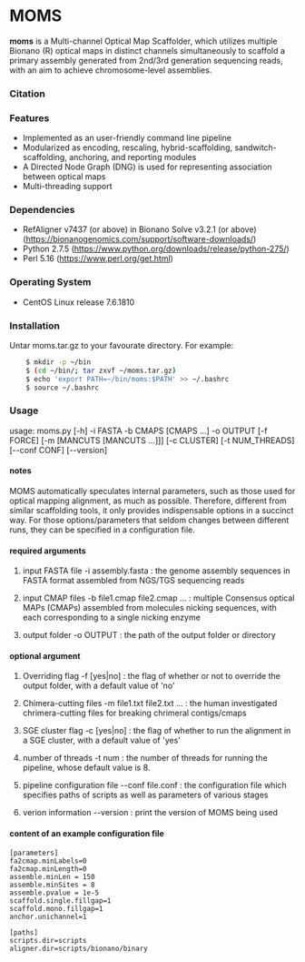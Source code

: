 MOMS
====

<b>moms</b> is a Multi-channel Optical Map Scaffolder, which utilizes multiple Bionano (R) optical maps in distinct channels simultaneously to scaffold a primary assembly generated from 2nd/3rd generation sequencing reads, with an aim to achieve chromosome-level assemblies.

### Citation

### Features
* Implemented as an user-friendly command line pipeline
* Modularized as encoding, rescaling, hybrid-scaffolding, sandwitch-scaffolding, anchoring, and reporting modules
* A Directed Node Graph (DNG) is used for representing association between optical maps
* Multi-threading support

### Dependencies
* RefAligner v7437 (or above) in Bionano Solve v3.2.1 (or above) (https://bionanogenomics.com/support/software-downloads/)
* Python 2.7.5 (https://www.python.org/downloads/release/python-275/)
* Perl 5.16 (https://www.perl.org/get.html)

### Operating System
* CentOS Linux release 7.6.1810

### Installation
Untar moms.tar.gz to your favourate directory. For example:
```bash
    $ mkdir -p ~/bin
    $ (cd ~/bin/; tar zxvf ~/moms.tar.gz)
    $ echo 'export PATH=~/bin/moms:$PATH' >> ~/.bashrc
    $ source ~/.bashrc
```
### Usage
usage: moms.py [-h] -i FASTA -b CMAPS [CMAPS ...] -o OUTPUT [-f FORCE]
               [-m [MANCUTS [MANCUTS ...]]] [-c CLUSTER]
               [-t NUM_THREADS] [--conf CONF] [--version]
#### notes
MOMS automatically speculates internal parameters, such as those used for optical mapping alignment, as much as possible. Therefore, different from similar scaffolding tools, it only provides indispensable options in a succinct way. For those options/parameters that seldom changes between different runs, they can be specified in a configuration file.

#### required arguments
1. input FASTA file
  -i assembly.fasta : the genome assembly sequences in FASTA format assembled from NGS/TGS sequencing reads

2. input CMAP files
  -b file1.cmap file2.cmap ... : multiple Consensus optical MAPs (CMAPs) assembled from molecules nicking sequences, with each corresponding to a single nicking enzyme

3. output folder
  -o OUTPUT : the path of the output folder or directory

#### optional argument
1. Overriding flag
  -f [yes|no] : the flag of whether or not to override the output folder, with a default value of 'no'

2. Chimera-cutting files
  -m file1.txt file2.txt ... : the human investigated chrimera-cutting files for breaking chrimeral contigs/cmaps

3. SGE cluster flag
  -c [yes|no] : the flag of whether to run the alignment in a SGE cluster, with a default value of 'yes'

4. number of threads
  -t num : the number of threads for running the pipeline, whose default value is 8.

5. pipeline configuration file
  --conf file.conf : the configuration file which specifies paths of scripts as well as parameters of various stages

6. verion information
  --version : print the version of MOMS being used

#### content of an example configuration file
```
[parameters]
fa2cmap.minLabels=0
fa2cmap.minLength=0
assemble.minLen = 150
assemble.minSites = 8
assemble.pvalue = 1e-5
scaffold.single.fillgap=1
scaffold.mono.fillgap=1
anchor.unichannel=1

[paths]
scripts.dir=scripts
aligner.dir=scripts/bionano/binary
```

